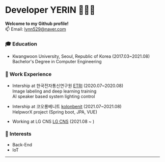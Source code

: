 # Developer YERIN 👩🏻‍💻

**Welcome to my Github profile!**  
📫 Email: lynn529@naver.com   

### :mortar_board: Education 
- Kwangwoon University, Seoul, Republic of Korea (2017.03~2021.08)   
  Bachelor's Degree in Computer Engineering     
    
    
    
### :office: Work Experience
- Intership at 한국전자통신연구원 [ETRI](https://www.etri.re.kr/intro.html) (2020.07~2020.08)    
  Image labeling and deep learning training    
  AI speaker based system lighting control    
    
    

- Intership at 코오롱베니트 [kolonbenit](https://www.kolonbenit.com/main/index.do) (2021.07~2021.08)    
  HelpworX project (Spring boot, JPA, VUE)  



- Working at LG CNS [LG CNS](https://www.lgcns.co.kr/) (2021.08 ~ )        
### :star2: Interests
- Back-End
- IoT   

   
   
------
